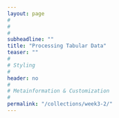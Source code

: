 ```yaml
---
layout: page
#
#
#
subheadline: ""
title: "Processing Tabular Data"
teaser: ""
#
# Styling
#
header: no
#
# Metainformation & Customization
#
permalink: "/collections/week3-2/"
---
```

